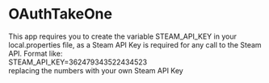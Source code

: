 # OAuthTakeOne

This app requires you to create the variable STEAM_API_KEY in your local.properties file, as a Steam API Key is required for any call to the Steam API.
Format like: <br>
STEAM_API_KEY=362479343522434523 <br>
replacing the numbers with your own Steam API Key
